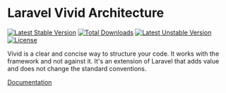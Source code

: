 # Laravel Vivid Architecture

[![Latest Stable Version](https://poser.pugx.org/vivid-arch/laravel-foundation/v/stable)](https://packagist.org/packages/vivid-arch/laravel-foundation)
[![Total Downloads](https://poser.pugx.org/vivid-arch/laravel-foundation/downloads)](https://packagist.org/packages/vivid-arch/laravel-foundation)
[![Latest Unstable Version](https://poser.pugx.org/vivid-arch/laravel-foundation/v/unstable)](https://packagist.org/packages/vivid-arch/laravel-foundation)
[![License](https://poser.pugx.org/vivid-arch/laravel-foundation/license)](https://packagist.org/packages/vivid-arch/laravel-foundation)

Vivid is a clear and concise way to structure your code. It works with the framework and not against it. It's an extension of Laravel that adds value and does not change the standard conventions.

[Documentation](https://vivid-arch.github.io/docs/foundation/getting-started/)
